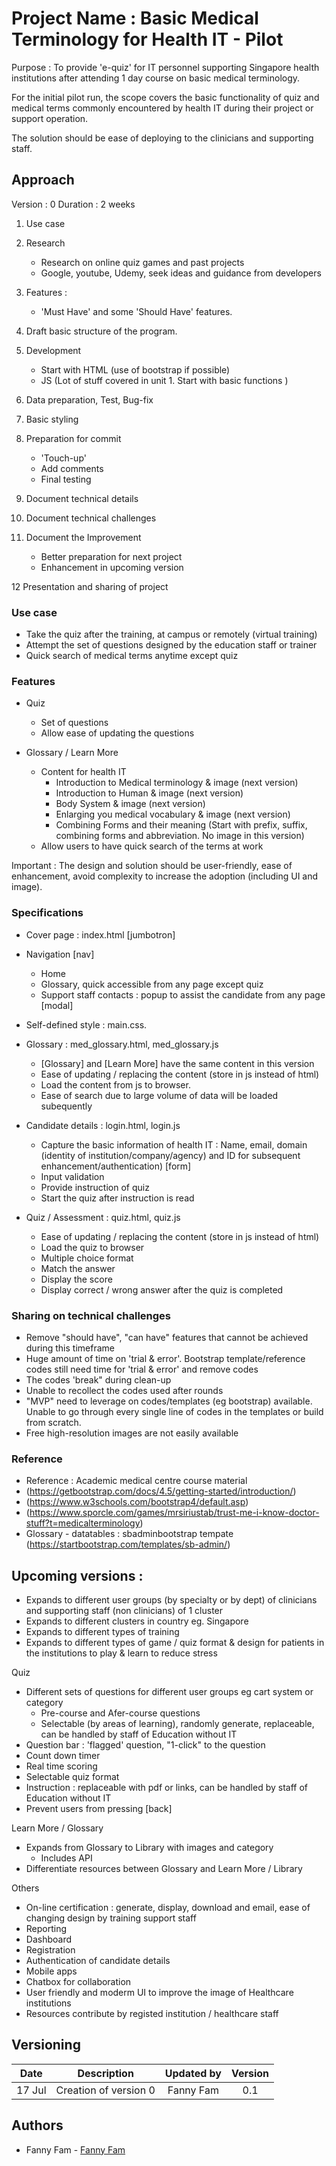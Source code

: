 # Project Name : Basic Medical Terminology for Health IT - Pilot

Purpose : To provide 'e-quiz' for IT personnel supporting Singapore health institutions after attending 1 day course on basic medical terminology. 

For the initial pilot run, the scope covers the basic functionality of quiz and medical terms commonly encountered by health IT during their project or support operation. 

The solution should be ease of deploying to the clinicians and supporting staff. 

## Approach

Version : 0
Duration : 2 weeks

1. Use case

2. Research
    - Research on online quiz games and past projects
    - Google, youtube, Udemy, seek ideas and guidance from developers

3. Features : 
    - 'Must Have' and some 'Should Have' features. 

4. Draft basic structure of the program. 

5. Development
    - Start with HTML (use of bootstrap if possible)
    - JS (Lot of stuff covered in unit 1. Start with basic functions )

6. Data preparation, Test, Bug-fix

7. Basic styling

8. Preparation for commit
    - 'Touch-up'
    - Add comments
    - Final testing

9. Document technical details

10. Document technical challenges

11. Document the Improvement 
    - Better preparation for next project 
    - Enhancement in upcoming version

12 Presentation and sharing of project

### Use case
* Take the quiz after the training, at campus or remotely (virtual training)
* Attempt the set of questions designed by the education staff or trainer
* Quick search of medical terms anytime except quiz

### Features
* Quiz
    - Set of questions 
    - Allow ease of updating the questions

* Glossary / Learn More
    - Content for health IT
        - Introduction to Medical terminology & image (next version)
        - Introduction to Human  & image (next version)
        - Body System & image (next version)
        - Enlarging you medical vocabulary & image (next version)
        - Combining Forms and  their meaning (Start with prefix, suffix, combining forms and abbreviation. No image in this version)
    - Allow users to have quick search of the terms at work

Important : The design and solution should be user-friendly, ease of enhancement, avoid complexity to increase the adoption (including UI and image). 

### Specifications
* Cover page : index.html [jumbotron]

* Navigation [nav]
    - Home
    - Glossary, quick accessible from any page except quiz
    - Support staff contacts : popup to assist the candidate from any page [modal]

* Self-defined style : main.css.

* Glossary : med_glossary.html, med_glossary.js
    - [Glossary] and [Learn More] have the same content in this version
    - Ease of updating / replacing the content (store in js instead of html)
    - Load the content from js to browser. 
    - Ease of search due to large volume of data will be loaded subequently

* Candidate details : login.html, login.js
    - Capture the basic information of health IT : Name, email, domain (identity of institution/company/agency) and ID for subsequent enhancement/authentication) [form]
    - Input validation
    - Provide instruction of quiz
    - Start the quiz after instruction is read

* Quiz / Assessment : quiz.html, quiz.js
    - Ease of updating / replacing the content (store in js instead of html)
    - Load the quiz to browser
    - Multiple choice format
    - Match the answer
    - Display the score
    - Display correct / wrong answer after the quiz is completed


### Sharing on technical challenges
* Remove "should have", "can have" features that cannot be achieved during this timeframe
* Huge amount of time on 'trial & error'. Bootstrap template/reference codes still need time for 'trial & error' and remove codes
* The codes 'break" during clean-up
* Unable to recollect the codes used after rounds
* "MVP" need to leverage on codes/templates (eg bootstrap) available. Unable to go through every single line of codes in the  templates or build from scratch.
* Free high-resolution images are not easily available

### Reference
* Reference : Academic medical centre course material
* (https://getbootstrap.com/docs/4.5/getting-started/introduction/)
* (https://www.w3schools.com/bootstrap4/default.asp)
* (https://www.sporcle.com/games/mrsiriustab/trust-me-i-know-doctor-stuff?t=medicalterminology)
* Glossary - datatables : sbadminbootstrap tempate (https://startbootstrap.com/templates/sb-admin/)


## Upcoming versions : 

* Expands to different user groups (by specialty or by dept) of clinicians and supporting staff (non clinicians) of 1 cluster
* Expands to different clusters in country eg. Singapore
* Expands to different types of training
* Expands to different types of game / quiz format & design for patients in the institutions to play & learn to reduce stress

Quiz
* Different sets of questions for different user groups eg cart system or category
    - Pre-course and Afer-course questions
    - Selectable (by areas of learning), randomly generate, replaceable, can be handled by staff of Education without IT
* Question bar : 'flagged' question, "1-click" to the question
* Count down timer
* Real time scoring
* Selectable quiz format
* Instruction : replaceable with pdf or links, can be handled by staff of Education without IT
* Prevent users from pressing [back]

Learn More / Glossary
* Expands from Glossary to Library with images and category
    - Includes API
* Differentiate resources between Glossary and Learn More / Library

Others
* On-line certification : generate, display, download and email, ease of changing design by training support staff
* Reporting
* Dashboard
* Registration
* Authentication of candidate details
* Mobile apps
* Chatbox for collaboration
* User friendly and moderm UI to improve the image of Healthcare institutions
* Resources contribute by registed institution / healthcare staff


## Versioning

| Date | Description | Updated by | Version | 
|:--------:|:--------:|:----------------:|:--------:|
| 17 Jul | Creation of version 0 | Fanny Fam | 0.1 |


## Authors

* Fanny Fam - [Fanny Fam](https://github.com/FannyFam)



